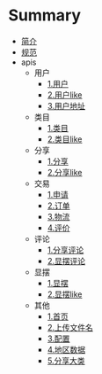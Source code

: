 # Summary

* [简介](README.md)
* [规范](specification.md)
* apis
  * 用户
	* [1.用户](apis/user/user.md)
	* [2.用户like](apis/user/userLike.md)
	* [3.用户地址](apis/user/userAddress.md)
  * 类目
  	* [1.类目](apis/category/category.md)
  	* [2.类目like](apis/category/categoryLike.md)
  * 分享
	* [1.分享](apis/share/share.md)
	* [2.分享like](apis/share/shareLike.md)
  * 交易
    * [1.申请](apis/trade/apply.md)
	* [2.订单](apis/trade/order.md)
	* [3.物流](apis/trade/logistics.md)
	* [4.评价](apis/trade/rate.md)
  * 评论
    * [1.分享评论](apis/comment/share.md)
	* [2.显摆评论](apis/comment/show.md)
  * 显摆
    * [1.显摆](apis/show/show.md)
    * [2.显摆like](apis/show/showLike.md)
  * 其他
    * [1.首页](apis/other/index.md)
    * [2.上传文件名](apis/other/filename.md)
    * [3.配置](apis/other/config.md)
    * [4.地区数据](apis/region/region.md)
    * [5.分享大类](apis/other/sharemode.md)

